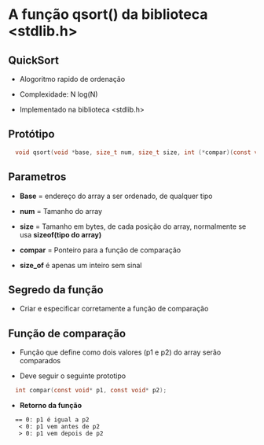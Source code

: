 # A função qsort() da biblioteca <stdlib.h>

## QuickSort

* Alogoritmo rapido de ordenação

* Complexidade: N log(N)

* Implementado na biblioteca <stdlib.h>

## Protótipo

```C
  void qsort(void *base, size_t num, size_t size, int (*compar)(const void*, const void*));
```
## Parametros

* **Base** = endereço do array a ser ordenado, de qualquer tipo

* **num** = Tamanho do array

* **size** = Tamanho em bytes, de cada posição do array, normalmente se usa **sizeof(tipo do array)**

* **compar** = Ponteiro para a função de comparação

* **size_of** é apenas um inteiro sem sinal

## Segredo da função

* Criar e especificar corretamente a função de comparação

## Função de comparação

* Função que define como dois valores (p1 e p2) do array serão comparados

* Deve seguir o seguinte prototipo

```C
  int compar(const void* p1, const void* p2);
```

* **Retorno da função**

```
  == 0: p1 é igual a p2
   < 0: p1 vem antes de p2
   > 0: p1 vem depois de p2
```
